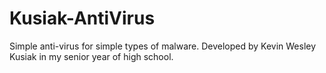 # Kusiak-AntiVirus
Simple anti-virus for simple types of malware. Developed by Kevin Wesley Kusiak in my senior year of high school.
